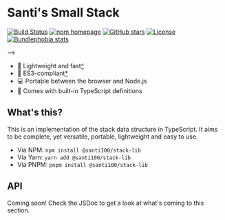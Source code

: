 <!-- START README TEMPLATE -->
<!-- 
* Make sure to replace ALL placeholders.
! The readme will be broken otherwise!
-->

# Santi's Small Stack
<!-- Badges -->

[![Build Status][workflow badge]][repo actions]
[![npm homepage][npm badge]][npm home]
[![GitHub stars][stars badge]][repo url]
[![License][license badge]][repo url]
[![Bundlephobia stats][bundlephobia badge]][bundlephobia url]

[workflow badge]: https://github.com/santi100a/stack-lib/actions/workflows/main.yml/badge.svg
[npm badge]: https://img.shields.io/npm/v/@santi100/stack-lib
[stars badge]: https://img.shields.io/github/stars/santi100a/stack-lib.svg
[license badge]: https://img.shields.io/github/license/santi100a/stack-lib.svg
[bundlephobia badge]: https://img.shields.io/bundlephobia/min/@santi100/stack-lib

[npm home]: https://npmjs.org/package/@santi100/stack-lib
[repo actions]: https://github.com/santi100a/stack-lib/actions
[repo url]: https://github.com/santi100a/stack-lib
[bundlephobia url]: https://bundlephobia.com/package/@santi100/stack-lib@latest
-->

- 🚀 Lightweight and fast[^](#disclaimers)
- 👴 ES3-compliant[*](#disclaimers)
- 💻 Portable between the browser and Node.js
- 📘 Comes with built-in TypeScript definitions

## What's this?

This is an implementation of the stack data structure in TypeScript.
It aims to be complete, yet versatile, portable, lightweight and easy to use.

<!-- Mentions, inspirations -->

- Via NPM: `npm install @santi100/stack-lib`
- Via Yarn: `yarn add @santi100/stack-lib`
- Via PNPM: `pnpm install @santi100/stack-lib`

## API

Coming soon! Check the JSDoc to get a look at what's coming to this section.
<!--

- `<class/function/variable prototype/definition/type def>;` ([since <version if not first version>]) ([deprecated [since <version>]]) <description>
   | Name       |     Type    | Description        | Optional? | Default                                |
   |------------|-------------|--------------------|-----------|----------------------------------------|
   |<param name>|<param type> |<param description> | <Yes/No>  | <N/A if not optional, else the default>|
- ...
-->

<!-- ## Usage -->
<!-- Usage examples (code snippets) -->
<!-- 
Usage examples go here
* This is a very important step.
```typescript
```
-->
<!-- ## Contribute -->

<!-- Contribution hints and basic instructions -->
<!-- Example:
Wanna contribute? [File an issue](issues) or [pull request](pulls)! 
Look at [the contribution instructions](CONTRIBUTING.md) and make sure you follow the [contribution Code of Conduct](CODE_OF_CONDUCT.md).
-->

<!-- ## Disclaimers -->
<!-- Any disclaimers you may need. -->
<!--
**Hasn't been tested in an actual ES3 environment. Feel free to open an issue or pull request if you find any non-ES3 thing. See "Contribute" for instructions on how to do so.*

*^The source code is just a few kilobytes in size.*
-->